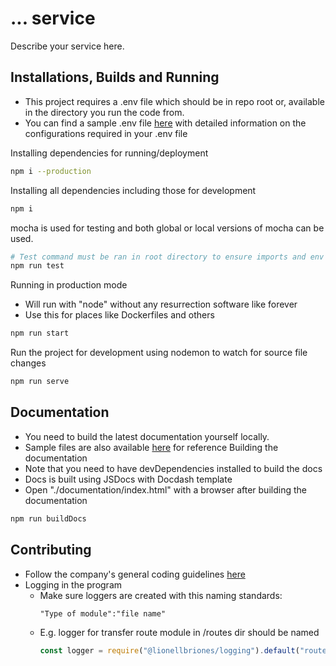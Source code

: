 # ... service
Describe your service here.

## Installations, Builds and Running
- This project requires a .env file which should be in repo root or, available in the directory you run the code from.  
- You can find a sample .env file [here](./sample/.env) with detailed information on the configurations required in your .env file

Installing dependencies for running/deployment
```sh
npm i --production
```

Installing all dependencies including those for development
```sh
npm i
```

mocha is used for testing and both global or local versions of mocha can be used.  
```sh
# Test command must be ran in root directory to ensure imports and env file usage are all correct.
npm run test
```

Running in production mode
- Will run with "node" without any resurrection software like forever
- Use this for places like Dockerfiles and others
```sh
npm run start
```

Run the project for development using nodemon to watch for source file changes
```sh
npm run serve
```

## Documentation
- You need to build the latest documentation yourself locally.
- Sample files are also available [here](./sample/) for reference
Building the documentation
- Note that you need to have devDependencies installed to build the docs
- Docs is built using JSDocs with Docdash template
- Open "./documentation/index.html" with a browser after building the documentation
```sh
npm run buildDocs
```

## Contributing
- Follow the company's general coding guidelines [here]()
- Logging in the program
	- Make sure loggers are created with this naming standards:
		```
		"Type of module":"file name"
		```
	- E.g. logger for transfer route module in /routes dir should be named
		```js
		const logger = require("@lionellbriones/logging").default("route:transfer");
		```
